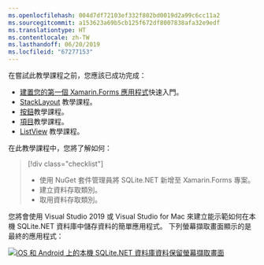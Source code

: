 ```yaml
---
ms.openlocfilehash: 004d7df72103ef332f802bd0019d2a99c6cc11a2
ms.sourcegitcommit: a153623a69b5cb125f672df8007838afa32e9edf
ms.translationtype: HT
ms.contentlocale: zh-TW
ms.lasthandoff: 06/20/2019
ms.locfileid: "67277153"
---
```

在嘗試此教學課程之前，您應該已成功完成：

- [建置您的第一個 Xamarin.Forms 應用程式](~/get-started/first-app/index.md)快速入門。
- [StackLayout](~/get-started/tutorials/stacklayout/index.yml) 教學課程。
- [按鈕](~/get-started/tutorials/button/index.yml)教學課程。
- [項目](~/get-started/tutorials/entry/index.yml)教學課程。
- [ListView](~/get-started/tutorials/listview/index.yml) 教學課程。

在此教學課程中，您將了解如何：

> [!div class="checklist"]
> - 使用 NuGet 套件管理員將 SQLite.NET 新增至 Xamarin.Forms 專案。
> - 建立資料存取類別。
> - 取用資料存取類別。

您將會使用 Visual Studio 2019 或 Visual Studio for Mac 來建立能示範如何在本機 SQLite.NET 資料庫中儲存資料的簡單應用程式。 下列螢幕擷取畫面顯示的是最終的應用程式：

[![iOS 和 Android 上的本機 SQLite.NET 資料庫資料保留螢幕擷取畫面](../images/consume-data-access-classes-reduced.png "本機資料庫的資料保留")](../images/consume-data-access-classes-large.png#lightbox "本機資料庫的資料保留")
